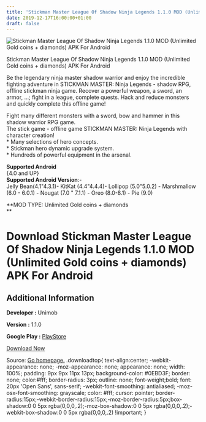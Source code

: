 ```yaml
---
title: 'Stickman Master League Of Shadow Ninja Legends 1.1.0 MOD (Unlimited Gold coins + diamonds) APK For Android'
date: 2019-12-17T16:00:00+01:00
draft: false
---
```


![Stickman Master League Of Shadow Ninja Legends 1.1.0 MOD (Unlimited Gold coins + diamonds) APK For Android](https://i0.wp.com/apkhome.net/wp-content/uploads/2019/12/Stickman-Master-League-Of-Shadow-Ninja-Legends-1.1.0-MOD-Unlimited-Gold-coins-diamonds.png "Stickman Master League Of Shadow Ninja Legends 1.1.0 MOD (Unlimited Gold coins + diamonds) APK For Android")

  

Stickman Master League Of Shadow Ninja Legends 1.1.0 MOD (Unlimited Gold coins + diamonds) APK For Android

Be the legendary ninja master shadow warrior and enjoy the incredible fighting adventure in STICKMAN MASTER: Ninja Legends - shadow RPG, offline stickman ninja game. Recover a powerful weapon, a sword, an armor, ...; fight in a league, complete quests. Hack and reduce monsters and quickly complete this offline game!

Fight many different monsters with a sword, bow and hammer in this shadow warrior RPG game.  
The stick game - offline game STICKMAN MASTER: Ninja Legends with character creation!  
\* Many selections of hero concepts.  
\* Stickman hero dynamic upgrade system.  
\* Hundreds of powerful equipment in the arsenal.

**Supported Android**  
{4.0 and UP}  
**Supported Android Version**:-  
Jelly Bean(4.1"4.3.1)- KitKat (4.4"4.4.4)- Lollipop (5.0"5.0.2) - Marshmallow (6.0 - 6.0.1) - Nougat (7.0 " 7.1.1) - Oreo (8.0-8.1) - Pie (9.0)

**MOD TYPE: Unlimited Gold coins + diamonds  
**

Download Stickman Master League Of Shadow Ninja Legends 1.1.0 MOD (Unlimited Gold coins + diamonds) APK For Android
===================================================================================================================

Additional Information
----------------------

**Developer :** Unimob

**Version :** 1.1.0

**Google Play :** [PlayStore](https://play.google.com/store/apps/details?id=com.unimob.stickman.master.shadow)

  

[Download Now](https://store4app.co/post/stickman-master-league-of-shadow-ninja-legends-1-1-0-mod-unlimited-gold-coins-diamonds-apk-for-android_1576594081)

  
Source: [Go homepage.](https://store4app.co/post/stickman-master-league-of-shadow-ninja-legends-1-1-0-mod-unlimited-gold-coins-diamonds-apk-for-android_1576594081) .downloadtop{ text-align:center; -webkit-appearance: none; -moz-appearance: none; appearance: none; width: 100%; padding: 9px 9px 11px 13px; background-color: #0EBD3F; border: none; color:#fff; border-radius: 3px; outline: none; font-weight;bold; font: 20px 'Open Sans', sans-serif; -webkit-font-smoothing: antialiased; -moz-osx-font-smoothing: grayscale; color: #fff; cursor: pointer; border-radius:15px;-webkit-border-radius:15px;-moz-border-radius:5px;box-shadow:0 0 5px rgba(0,0,0,.2);-moz-box-shadow:0 0 5px rgba(0,0,0,.2);-webkit-box-shadow:0 0 5px rgba(0,0,0,.2) !important; }